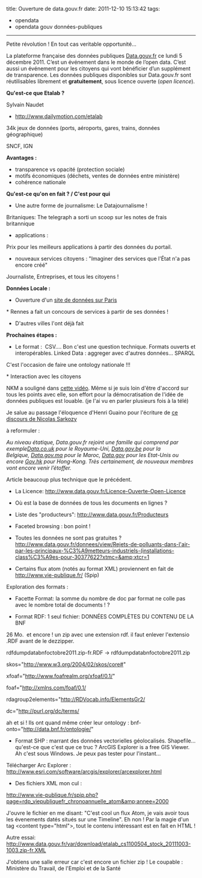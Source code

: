 title: Ouverture de data.gouv.fr
date: 2011-12-10 15:13:42
tags:
  - opendata
  - opendata gouv données-publiques
---

Petite révolution ! En tout cas veritable opportunité...

La plateforme française des données publiques [Data.gouv.fr](http://www.data.gouv.fr/) ce lundi 5 décembre 2011\. C’est un événement dans le monde de l’open data. C’est aussi un événement pour les citoyens qui vont bénéficier d’un supplément de transparence. Les données publiques disponibles sur Data.gouv.fr sont réutilisables librement et **gratuitement**, sous licence ouverte (_open licence_).

**Qu'est-ce que Etalab ?**

Sylvain Naudet

* http://www.dailymotion.com/etalab

34k jeux de données (ports, aéroports, gares, trains, données géographique)

SNCF, IGN

**Avantages :**

* transparence vs opacité (protection sociale)
* motifs économiques (déchets, ventes de données entre ministère)
* cohérence nationale

**Qu'est-ce qu'on en fait ? / C'est pour qui**

* Une autre forme de journalisme: Le Datajournalisme !

Britaniques: The telegraph a sorti un scoop sur les notes de frais britannique

* applications :

Prix pour les meilleurs applications à partir des données du portail.

* nouveaux services citoyens : "Imaginer des services que l'État n'a pas encore créé"

Journaliste, Entreprises, et tous les citoyens !

**Données Locale :**

* Ouverture d'un [site de données sur Paris](http://opendata.paris.fr/)

[](http://opendata.paris.fr/)* Rennes a fait un concours de services à partir de ses données !
* D'autres villes l'ont déjà fait

**Prochaines étapes :**

* Le format :  CSV.... Bon c'est une question technique. Formats ouverts et interopérables. Linked Data : aggreger avec d'autres données... SPARQL

C'est l'occasion de faire une ontology nationale !!!

* Interaction avec les citoyens

NKM a souligné dans [cette vidéo](http://www.dailymotion.com/video/xms553_nkm-salue-l-ouverture-de-data-gouv-fr_news). Même si je suis loin d'être d'accord sur tous les points avec elle, son effort pour la démocratisation de l'idée de données publiques est louable. (je l'ai vu en parler plusieurs fois à la télé)

Je salue au passage l'éloquence d'Henri Guaino pour l'écriture de [ce discours de Nicolas Sarkozy](http://www.dailymotion.com/video/xlg7oq_open-data-un-choix-sans-retour_news?ralg=behavior-metadata#from=playrelon)

à reformuler :

_Au niveau étatique, Data.gouv.fr rejoint une famille qui comprend par exemple[Data.co.uk](http://data.gov.uk/) pour le Royaume-Uni, [Data.gov.be](http://data.gov.be/fr) pour la Belgique, [Data.gov.ma](http://data.gov.ma/) pour le Maroc, [Data.gov](http://www.data.gov/) pour les Etat-Unis ou encore [Gov.hk](http://www.gov.hk/en/theme/psi/welcome/) pour Hong-Kong. Très certainement, de nouveaux membres vont encore venir l’étoffer._

Article beaucoup plus technique que le précédent.

* La Licence: http://www.data.gouv.fr/Licence-Ouverte-Open-Licence

* Où est la base de données de tous les documents en lignes ?

* Liste des "producteurs": http://www.data.gouv.fr/Producteurs

* Faceted browsing : bon point !

* Toutes les données ne sont pas gratuites ? http://www.data.gouv.fr/donnees/view/Rejets-de-polluants-dans-l'air-par-les-principaux-%C3%A9metteurs-industriels-(installations-class%C3%A9es-pour-30377622?xtmc=&amp;xtcr=1

* Certains flux atom (notés au format XML) proviennent en fait de http://www.vie-publique.fr/ (Spip)

Exploration des formats :

* Facette Format: la somme du nombre de doc par format ne colle pas avec le nombre total de documents ! ?

* Format RDF: 1 seul fichier: DONNÉES COMPLÈTES DU CONTENU DE LA BNF

26 Mo.  et encore ! un zip avec une extension rdf. il faut enlever l'extensio .RDF avant de le dezzipper.

rdfdumpdatabnfoctobre2011.zip-fr.RDF -&gt; rdfdumpdatabnfoctobre2011.zip

skos="http://www.w3.org/2004/02/skos/core#"

xfoaf="http://www.foafrealm.org/xfoaf/0.1/"

foaf="http://xmlns.com/foaf/0.1/

rdagroup2elements="http://RDVocab.info/ElementsGr2/

dc="http://purl.org/dc/terms/

ah et si ! Ils ont quand même créer leur ontology : bnf-onto="http://data.bnf.fr/ontologie/"

* Format SHP : marrant des données vectorielles géolocalisés. Shapefile... qu'est-ce que c'est que ce truc ? ArcGIS Explorer is a free GIS Viewer. Ah c'est sous Windows. Je peux pas tester pour l'instant...

Télécharger Arc Explorer : http://www.esri.com/software/arcgis/explorer/arcexplorer.html

* Des fichiers XML mon cul :

http://www.vie-publique.fr/spip.php?page=rdp_viepubliquefr_chronoannuelle_atom&amp;annee=2000

J'ouvre le fichier en me disant: "C'est cool un flux Atom, je vais avoir tous les évenements datés situés sur une Timeline". Eh non ! Par la magie d'un tag &lt;content type="html"&gt;, tout le contenu intéressant est en fait en HTML !

Autre essai: http://www.data.gouv.fr/var/download/etalab_cs1100504_stock_20111003-1003.zip-fr.XML

J'obtiens une salle erreur car c'est encore un fichier zip ! Le coupable : Ministère du Travail, de l'Emploi et de la Santé
